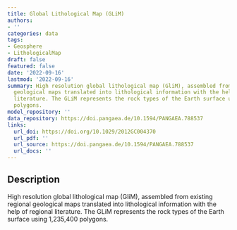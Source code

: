 ```yaml
---
title: Global Lithological Map (GLiM)
authors:
- ''
categories: data
tags:
- Geosphere
- LithologicalMap
draft: false
featured: false
date: '2022-09-16'
lastmod: '2022-09-16'
summary: High resolution global lithological map (GliM), assembled from existing regional
  geological maps translated into lithological information with the help of regional
  literature. The GLiM represents the rock types of the Earth surface using 1,235,400
  polygons.
model_repository: ''
data_repository: https://doi.pangaea.de/10.1594/PANGAEA.788537
links:
  url_doi: https://doi.org/10.1029/2012GC004370
  url_pdf: ''
  url_source: https://doi.pangaea.de/10.1594/PANGAEA.788537
  url_docs: ''
---
```


## Description

High resolution global lithological map (GliM), assembled from existing regional geological maps translated into lithological information with the help of regional literature. The GLiM represents the rock types of the Earth surface using 1,235,400 polygons.

